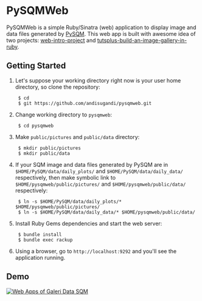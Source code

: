 # PySQMWeb

PySQMWeb is a simple Ruby/Sinatra (web) application to display image and data files generated by [PySQM](https://github.com/mireianievas/PySQM). This web app is built with awesome idea of two projects: [web-intro-project](https://github.com/orfjackal/web-intro-project) and [tutsplus-build-an-image-gallery-in-ruby](https://github.com/andisugandi/tutsplus-build-an-image-gallery-in-ruby).

## Getting Started

1. Let's suppose your working directory right now is your user home directory, so clone the repository:

        $ cd
        $ git https://github.com/andisugandi/pysqmweb.git

2. Change working directory to `pysqmweb`:

        $ cd pysqmweb

3. Make `public/pictures` and `public/data` directory:

        $ mkdir public/pictures
        $ mkdir public/data

4. If your SQM image and data files generated by PySQM are in `$HOME/PySQM/data/daily_plots/` and `$HOME/PySQM/data/daily_data/` respectively, then make symbolic link to `$HOME/pysqmweb/public/pictures/` and `$HOME/pysqmweb/public/data/` respectively:

        $ ln -s $HOME/PySQM/data/daily_plots/* $HOME/pysqmweb/public/pictures/
        $ ln -s $HOME/PySQM/data/daily_data/* $HOME/pysqmweb/public/data/

5. Install Ruby Gems dependencies and start the web server:

        $ bundle install
        $ bundle exec rackup

6. Using a browser, go to `http://localhost:9292` and you'll see the application running.

## Demo
[![Web Apps of Galeri Data SQM](https://img.youtube.com/vi/gGiPzz96X6I/0.jpg)](https://www.youtube.com/watch?v=gGiPzz96X6I)